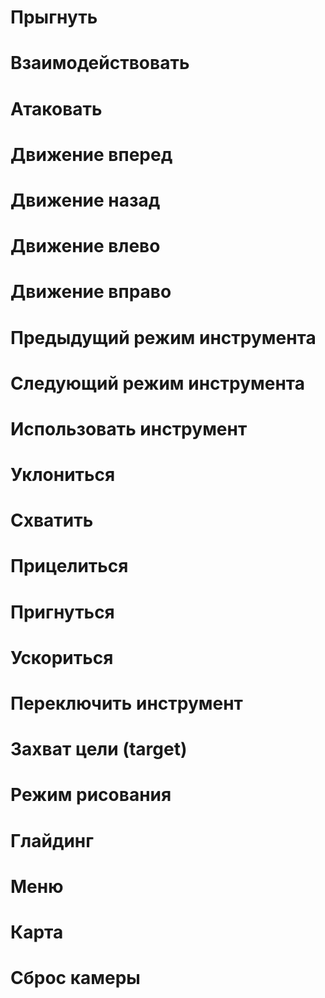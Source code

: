 # Прыгнуть

# Взаимодействовать

# Атаковать

# Движение вперед

# Движение назад

# Движение влево

# Движение вправо

# Предыдущий режим инструмента

# Следующий режим инструмента

# Использовать инструмент

# Уклониться

# Схватить

# Прицелиться

# Пригнуться

# Ускориться

# Переключить инструмент

# Захват цели (target)

# Режим рисования

# Глайдинг

# Меню

# Карта

# Сброс камеры

